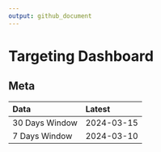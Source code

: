 ```yaml
---
output: github_document
---
```


# Targeting Dashboard



## Meta


|Data           |Latest     |
|:--------------|:----------|
|30 Days Window |2024-03-15 |
|7 Days Window  |2024-03-10 |
